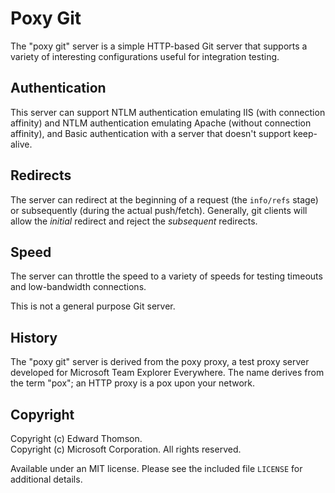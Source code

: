 Poxy Git
========
The "poxy git" server is a simple HTTP-based Git server that supports
a variety of interesting configurations useful for integration
testing.

## Authentication

This server can support NTLM authentication emulating IIS
(with connection affinity) and NTLM authentication emulating Apache
(without connection affinity), and Basic authentication with a server
that doesn't support keep-alive.

## Redirects

The server can redirect at the beginning of a request (the `info/refs`
stage) or subsequently (during the actual push/fetch). Generally, git
clients will allow the _initial_ redirect and reject the _subsequent_
redirects.

## Speed

The server can throttle the speed to a variety of speeds for testing
timeouts and low-bandwidth connections.

This is not a general purpose Git server.

History
-------
The "poxy git" server is derived from the poxy proxy, a test proxy
server developed for Microsoft Team Explorer Everywhere.  The name
derives from the term "pox"; an HTTP proxy is a pox upon your
network.

Copyright
---------
Copyright (c) Edward Thomson.  
Copyright (c) Microsoft Corporation.  All rights reserved.

Available under an MIT license.  Please see the included file `LICENSE`
for additional details.

